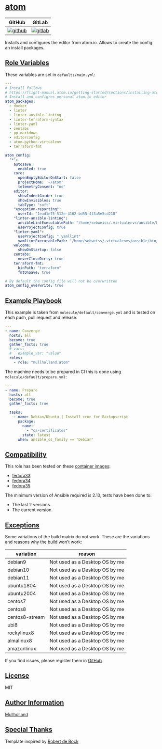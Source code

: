 # [atom](#atom)

|GitHub|GitLab|
|------|------|
|[![github](https://github.com/mullholland/ansible-role-atom/workflows/Ansible%20Molecule/badge.svg)](https://github.com/mullholland/ansible-role-atom/actions)|[![gitlab](https://gitlab.com/mullholland/ansible-role-atom/badges/master/pipeline.svg)](https://gitlab.com/mullholland/ansible-role-atom)|[![quality](https://img.shields.io/ansible/quality/unset)](https://galaxy.ansible.com/mullholland/atom)|

Installs and configures the editor from atom.io.
Allows to create the config an install packages.


## [Role Variables](#role-variables)

These variables are set in `defaults/main.yml`:
```yaml
---
# Install follows
# https://flight-manual.atom.io/getting-started/sections/installing-atom/#platform-linux
# Install and configres personal atom.io editor
atom_packages:
  - docker
  - linter
  - linter-ansible-linting
  - linter-terraform-syntax
  - linter-yaml
  - zentabs
  - pp-markdown
  - editorconfig
  - atom-python-virtualenv
  - terraform-fmt

atom_config:
  '*':
    autosave:
      enabled: true
    core:
      openEmptyEditorOnStart: false
      projectHome: '~/atom'
      telemetryConsent: "no"
    editor:
      showIndentGuide: true
      showInvisibles: true
      tabType: "soft"
    "exception-reporting":
      userId: "1ead1e75-512e-4162-bd55-4f3a5e5cd218"
    "linter-ansible-linting":
      ansibleLintExecutablePath: "/home/sebweiss/.virtualenvs/ansible/bin/ansible-lint"
      useProjectConfig: true
    "linter-yaml":
      useProjectConfig: ".yamllint"
      yamlLintExecutablePath: "/home/sebweiss/.virtualenvs/ansible/bin/yamllint"
    welcome:
      showOnStartup: false
    zentabs:
      neverCloseDirty: true
    terraform-fmt:
      binPath: "terraform"
      fmtOnSave: true

# By default the config file will not be overwritten
atom_config_overwrite: true
```


## [Example Playbook](#example-playbook)

This example is taken from `molecule/default/converge.yml` and is tested on each push, pull request and release.
```yaml
---
- name: Converge
  hosts: all
  become: true
  gather_facts: true
  # vars:
  #   example_var: "value"
  roles:
    - role: "mullholland.atom"
```

The machine needs to be prepared in CI this is done using `molecule/default/prepare.yml`:
```yaml
---
- name: Prepare
  hosts: all
  become: true
  gather_facts: true

  tasks:
    - name: Debian/Ubuntu | Install cron for Backupscript
      package:
        name:
          - "ca-certificates"
        state: latest
      when: ansible_os_family == "Debian"
```





## [Compatibility](#compatibility)

This role has been tested on these [container images](https://hub.docker.com/u/mullholland):

-   [fedora33](https://hub.docker.com/r/mullholland/docker-molecule-fedora33)
-   [fedora34](https://hub.docker.com/r/mullholland/docker-molecule-fedora34)
-   [fedora35](https://hub.docker.com/r/mullholland/docker-molecule-fedora35)

The minimum version of Ansible required is 2.10, tests have been done to:

-   The last 2 versions.
-   The current version.



## [Exceptions](#exceptions)

Some variations of the build matrix do not work. These are the variations and reasons why the build won't work:

| variation                 | reason                 |
|---------------------------|------------------------|
| debian9 | Not used as a Desktop OS by me |
| debian10 | Not used as a Desktop OS by me |
| debian11 | Not used as a Desktop OS by me |
| ubuntu1804 | Not used as a Desktop OS by me |
| ubuntu2004 | Not used as a Desktop OS by me |
| centos7 | Not used as a Desktop OS by me |
| centos8 | Not used as a Desktop OS by me |
| centos8-stream | Not used as a Desktop OS by me |
| ubi8 | Not used as a Desktop OS by me |
| rockylinux8 | Not used as a Desktop OS by me |
| almalinux8 | Not used as a Desktop OS by me |
| amazonlinux | Not used as a Desktop OS by me |


If you find issues, please register them in [GitHub](https://github.com/mullholland/ansible-role-atom/issues)

## [License](#license)

MIT


## [Author Information](#author-information)

[Mullholland](https://github.com/mullholland)

## [Special Thanks](#special-thanks)

Template inspired by [Robert de Bock](https://github.com/robertdebock)
